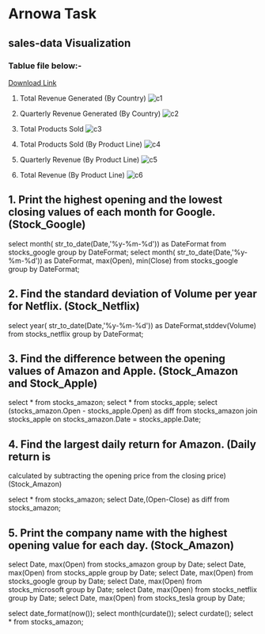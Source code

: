 # Arnowa Task

## sales-data Visualization 

### Tablue file below:-
[Download Link](https://github.com/akshay4699/ArnovaTask/raw/main/Visualizattion1.twbx)

   1. Total Revenue Generated (By Country)
   ![c1](https://user-images.githubusercontent.com/112402869/188328202-cba4b23c-6bdc-4a73-9d73-97996788dd68.PNG)

   
   2. Quarterly Revenue Generated (By Country)
   ![c2](https://user-images.githubusercontent.com/112402869/188328238-a71c6e6c-3bca-441d-9750-02be2d561343.PNG)

   3. Total Products Sold
   ![c3](https://user-images.githubusercontent.com/112402869/188328269-9c4e84a4-e02e-4d31-9f84-2b673085fd79.PNG)

   
   4. Total Products Sold (By Product Line)
   ![c4](https://user-images.githubusercontent.com/112402869/188328286-de3c9e73-3240-4172-a9a8-c89156e72ed2.PNG)

   5. Quarterly Revenue (By Product Line)
   ![c5](https://user-images.githubusercontent.com/112402869/188328297-bd3339a8-d6af-4840-831f-5a4c5ee61fad.PNG)

   6. Total Revenue (By Product Line)
   ![c6](https://user-images.githubusercontent.com/112402869/188328313-227ac79e-ef5c-470d-8c94-2bc4e9398885.PNG)

 
## 1. Print the highest opening and the lowest closing values of each month for Google.(Stock_Google)

select month( str_to_date(Date,'%y-%m-%d')) as DateFormat from stocks_google group by DateFormat;
select  month( str_to_date(Date,'%y-%m-%d')) as DateFormat, max(Open), min(Close) from stocks_google group by DateFormat;


##   2. Find the standard deviation of Volume per year for Netflix. (Stock_Netflix)

select  year( str_to_date(Date,'%y-%m-%d')) as DateFormat,stddev(Volume) from stocks_netflix group by DateFormat;

## 3. Find the difference between the opening values of Amazon and Apple. (Stock_Amazon and Stock_Apple)

select * from stocks_amazon;
select * from stocks_apple;
select (stocks_amazon.Open - stocks_apple.Open) as diff from stocks_amazon join stocks_apple on stocks_amazon.Date = stocks_apple.Date;

##  4. Find the largest daily return for Amazon. (Daily return is
calculated by subtracting the opening price from the closing price) (Stock_Amazon)

 select * from stocks_amazon;
 select Date,(Open-Close) as diff  from stocks_amazon;
 
 ## 5. Print the company name with the highest opening value for each day. (Stock_Amazon)
 
  select Date, max(Open) from stocks_amazon group by Date;
 select Date, max(Open) from stocks_apple group by Date;
 select Date, max(Open) from stocks_google group by Date;
 select Date, max(Open) from stocks_microsoft group by Date;
 select Date, max(Open) from stocks_netflix group by Date;
 select Date, max(Open) from stocks_tesla group by Date;
 
 select date_format(now());
 select month(curdate());
 select curdate();
 select * from stocks_amazon;
